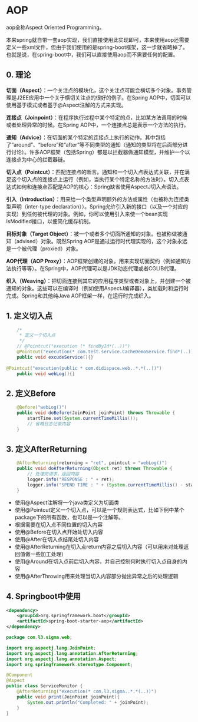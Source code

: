 # AOP

aop全称Aspect Oriented Programming。

本来spring就自带一套aop实现，我们直接使用此实现即可，本来使用aop还需要定义一些xml文件，但由于我们使用的是spring-boot框架，这一步就省略掉了。也就是说，在spring-boot中，我们可以直接使用aop而不需要任何的配置。

## 0. 理论

**切面（Aspect）**：一个关注点的模块化，这个关注点可能会横切多个对象。事务管理是J2EE应用中一个关于横切关注点的很好的例子。在Spring AOP中，切面可以使用基于模式或者基于@Aspect注解的方式来实现。

**连接点（Joinpoint）**：在程序执行过程中某个特定的点，比如某方法调用的时候或者处理异常的时候。在Spring AOP中，一个连接点总是表示一个方法的执行。

**通知（Advice）**：在切面的某个特定的连接点上执行的动作。其中包括了“around”、“before”和“after”等不同类型的通知（通知的类型将在后面部分进行讨论）。许多AOP框架（包括Spring）都是以拦截器做通知模型，并维护一个以连接点为中心的拦截器链。

**切入点（Pointcut）**：匹配连接点的断言。通知和一个切入点表达式关联，并在满足这个切入点的连接点上运行（例如，当执行某个特定名称的方法时）。切入点表达式如何和连接点匹配是AOP的核心：Spring缺省使用AspectJ切入点语法。

**引入（Introduction）**：用来给一个类型声明额外的方法或属性（也被称为连接类型声明（inter-type declaration））。Spring允许引入新的接口（以及一个对应的实现）到任何被代理的对象。例如，你可以使用引入来使一个bean实现IsModified接口，以便简化缓存机制。

**目标对象（Target Object）**：被一个或者多个切面所通知的对象。也被称做被通知（advised）对象。既然Spring AOP是通过运行时代理实现的，这个对象永远是一个被代理（proxied）对象。

**AOP代理（AOP Proxy）**：AOP框架创建的对象，用来实现切面契约（例如通知方法执行等等）。在Spring中，AOP代理可以是JDK动态代理或者CGLIB代理。

**织入（Weaving）**：把切面连接到其它的应用程序类型或者对象上，并创建一个被通知的对象。这些可以在编译时（例如使用AspectJ编译器），类加载时和运行时完成。Spring和其他纯Java AOP框架一样，在运行时完成织入。

## 1. 定义切入点

```java
    /*
     * 定义一个切入点
     */
    // @Pointcut("execution (* findById*(..))")
    @Pointcut("execution(* com.test.service.CacheDemoService.find*(..))")
    public void excudeService(){}
    
@Pointcut("execution(public * com.didispace.web..*.*(..))")
    public void webLog(){}
```

## 2. 定义Before
```java
    @Before("webLog()")
    public void doBefore(JoinPoint joinPoint) throws Throwable {
        startTime.set(System.currentTimeMillis());
        // 省略日志记录内容
    }
```
## 3. 定义AfterReturning
```java
    @AfterReturning(returning = "ret", pointcut = "webLog()")
    public void doAfterReturning(Object ret) throws Throwable {
        // 处理完请求，返回内容
        logger.info("RESPONSE : " + ret);
        logger.info("SPEND TIME : " + (System.currentTimeMillis() - startTime.get()));
    }
```

* 使用@Aspect注解将一个java类定义为切面类
* 使用@Pointcut定义一个切入点，可以是一个规则表达式，比如下例中某个package下的所有函数，也可以是一个注解等。
* 根据需要在切入点不同位置的切入内容
* 使用@Before在切入点开始处切入内容
* 使用@After在切入点结尾处切入内容
* 使用@AfterReturning在切入点return内容之后切入内容（可以用来对处理返回值做一些加工处理）
* 使用@Around在切入点前后切入内容，并自己控制何时执行切入点自身的内容
* 使用@AfterThrowing用来处理当切入内容部分抛出异常之后的处理逻辑

## 4. Springboot中使用

```xml
<dependency>
	<groupId>org.springframework.boot</groupId>
	<artifactId>spring-boot-starter-aop</artifactId>
</dependency>
```

```java
package com.l3.sigma.web;

import org.aspectj.lang.JoinPoint;
import org.aspectj.lang.annotation.AfterReturning;
import org.aspectj.lang.annotation.Aspect;
import org.springframework.stereotype.Component;

@Component
@Aspect
public class ServiceMonitor {
    @AfterReturning("execution(* com.l3.sigma..*.*(..))")
    public void print(JoinPoint joinPoint){
        System.out.println("Completed: " + joinPoint);
    }
}
```
